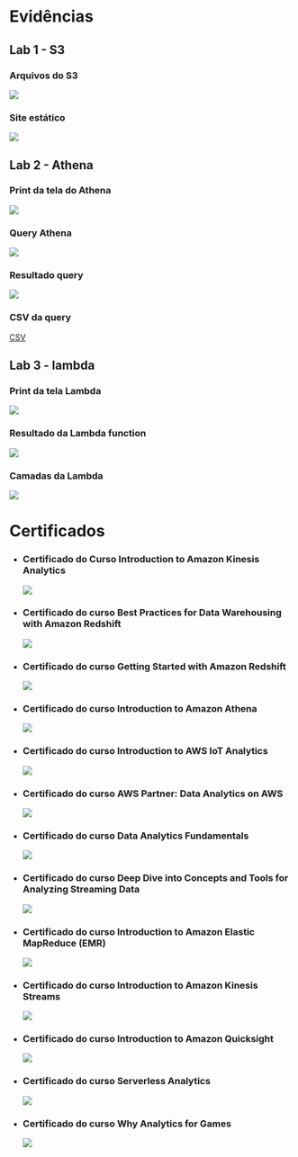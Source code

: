 # Evidências

## Lab 1 - S3

### Arquivos do S3

![](evidencias/AWS_S3.png)

### Site estático

![](./evidencias/Static_website.PNG)

## Lab 2 - Athena

### Print da tela do Athena

![](./evidencias/AWS_Athena.png)

### Query Athena

![](./evidencias/Athena.PNG)

### Resultado query

![](./evidencias/Athena_resultado.PNG)

### CSV da query

[CSV](<./evidencias/80aef88b-0196-4a77-8b20-fcc09e9edcf6%20(1).csv>)

## Lab 3 - lambda

### Print da tela Lambda

![](./evidencias/AWS_lambda.png)

### Resultado da Lambda function

![](./evidencias/lambda_resultado.PNG)

### Camadas da Lambda

![](./evidencias/Camadas.PNG)

# Certificados

- ### Certificado do Curso Introduction to Amazon Kinesis Analytics

  ![](certificados/Amazon_Kinesis_Analytics.PNG)

- ### Certificado do curso Best Practices for Data Warehousing with Amazon Redshift

  ![](certificados/Amazon_Redshift.PNG)

- ### Certificado do curso Getting Started with Amazon Redshift

  ![](certificados/Amazon_Redshift_Started.PNG)

- ### Certificado do curso Introduction to Amazon Athena

  ![](certificados/Athena.PNG)

- ### Certificado do curso Introduction to AWS IoT Analytics

  ![](certificados/AWS_IoT_Analytics.PNG)

- ### Certificado do curso AWS Partner: Data Analytics on AWS

  ![](certificados/Data_Analytics.PNG)

- ### Certificado do curso Data Analytics Fundamentals

  ![](certificados/Data_Analytics_Fundamentals.PNG)

- ### Certificado do curso Deep Dive into Concepts and Tools for Analyzing Streaming Data

  ![](certificados/Deep_Dive.PNG)

- ### Certificado do curso Introduction to Amazon Elastic MapReduce (EMR)

  ![](certificados/EMR.PNG)

- ### Certificado do curso Introduction to Amazon Kinesis Streams

  ![](certificados/Kinesis_Streams.PNG)

- ### Certificado do curso Introduction to Amazon Quicksight

  ![](certificados/Quicksight.PNG)

- ### Certificado do curso Serverless Analytics

  ![](certificados/Serverless_Analytics.PNG)

- ### Certificado do curso Why Analytics for Games
  ![](certificados/Why_Analytics_Games.PNG)
